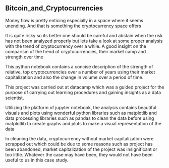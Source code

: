 ## Bitcoin_and_Cryptocurrencies
Money flow is pretty enticing especially in a space where it seems unending. And that is something the cryptocurrency space offers

It is quite risky so its better one should be careful and abstain when the risk has not been analyzed properly but lets take a look at some proper analysis with the trend of cryptocurrency over a while.
A good insight on the comparism of the trend of cryptocurrencies, their market camp and strength over time

This python notebook contains a concise description of the strength of relative, top cryptocurrencies over a number of years using their market capitalization and also the change in volume over a period of time.

This project was carried out at datacamp which was a guided project for the purpose of carrying out learning procedures and gaining insights as a data scientist.

Utilizing the platform of jupyter notebook, the analysis contains beautiful visuals and plots using wonderful python libraries such as matplotlib and data processing libraries such as pandas to clean the data before using matplotlib to create graphs and plots to make a visual representation of the data

In cleaning the data, cryptocurrency without market capitalization were scrapped out which could be due to some reasons such as project has been abandoned, market capitalization of the project was insignificant or too little. Whatever the case may have been, they would not have been useful to us in this case study.

